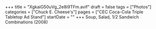 +++
title = "XgkaiG50uVg_2e8i9TFm.avif"
draft = false
tags = ["Photos"]
categories = ["Chuck E. Cheese's"]
pages = ["CEC Coca-Cola Triple Tabletop Ad Stand"]
startDate = ""
+++
Soup, Salad, 1/2 Sandwich Combinations (2008)
